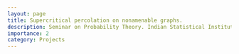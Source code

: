```yaml
---
layout: page
title: Supercritical percolation on nonamenable graphs.
description: Seminar on Probability Theory. Indian Statistical Institute, Bangalore. Fall 2023.
importance: 2
category: Projects
---
```


